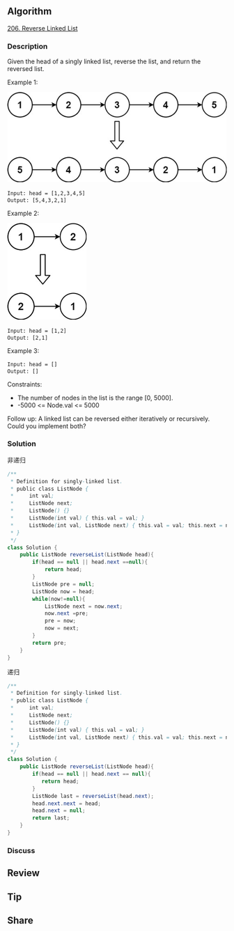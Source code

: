 ## Algorithm

[206. Reverse Linked List](https://leetcode.com/problems/reverse-linked-list/)

### Description

Given the head of a singly linked list, reverse the list, and return the reversed list.

Example 1:

![](assets/20220522-66760cf7.png)

```
Input: head = [1,2,3,4,5]
Output: [5,4,3,2,1]
```

Example 2:

![](assets/20220522-d96abdb6.png)

```
Input: head = [1,2]
Output: [2,1]
```

Example 3:

```
Input: head = []
Output: []
```

Constraints:

- The number of nodes in the list is the range [0, 5000].
- -5000 <= Node.val <= 5000


Follow up: A linked list can be reversed either iteratively or recursively. Could you implement both?

### Solution

非递归

```java
/**
 * Definition for singly-linked list.
 * public class ListNode {
 *     int val;
 *     ListNode next;
 *     ListNode() {}
 *     ListNode(int val) { this.val = val; }
 *     ListNode(int val, ListNode next) { this.val = val; this.next = next; }
 * }
 */
class Solution {
    public ListNode reverseList(ListNode head){
        if(head == null || head.next ==null){
            return head;
        }
        ListNode pre = null;
        ListNode now = head;
        while(now!=null){
            ListNode next = now.next;
            now.next =pre;
            pre = now;
            now = next;
        }
        return pre;
    }
}
```

递归

```java
/**
 * Definition for singly-linked list.
 * public class ListNode {
 *     int val;
 *     ListNode next;
 *     ListNode() {}
 *     ListNode(int val) { this.val = val; }
 *     ListNode(int val, ListNode next) { this.val = val; this.next = next; }
 * }
 */
class Solution {
    public ListNode reverseList(ListNode head){
        if(head == null || head.next == null){
           return head;
        }
        ListNode last = reverseList(head.next);
        head.next.next = head;
        head.next = null;
        return last;
    }
}
```

### Discuss

## Review


## Tip


## Share
